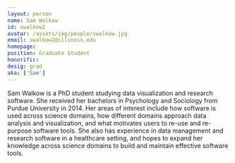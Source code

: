 ```yaml
---
layout: person
name: Sam Walkow
id: swalkow2
avatar: /assets/img/people/swalkow.jpg
email: swalkow2@illinois.edu
homepage: 
position: Graduate Student
honorific: 
desig: grad 
aka: ['Sam']
---
```


Sam Walkow is a PhD student studying data visualization and research software. She received her bachelors in Psychology and Sociology from Purdue University in 2014. Her areas of interest include how software is used across science domains, how different domains approach data analysis and visualization, and what motivates users to re-use and re-purpose software tools. She also has experience in data management and research software in a healthcare setting, and hopes to expand her knowledge across science domains to build and maintain effective software tools.  
